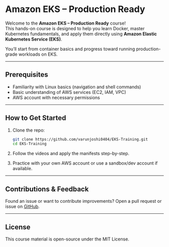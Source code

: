 #  Amazon EKS – Production Ready

Welcome to the **Amazon EKS – Production Ready** course!  
This hands-on course is designed to help you learn Docker, master Kubernetes fundamentals, and apply them directly using **Amazon Elastic Kubernetes Service (EKS)**.

You’ll start from container basics and progress toward running production-grade workloads on EKS.

---

## Prerequisites

- Familiarity with Linux basics (navigation and shell commands)
- Basic understanding of AWS services (EC2, IAM, VPC)
- AWS account with necessary permissions

---

##  How to Get Started

1. Clone the repo:

   ```bash
   git clone https://github.com/varunjoshi0404/EKS-Training.git
   cd EKS-Training
   ```
2. Follow the videos and apply the manifests step-by-step.
3. Practice with your own AWS account or use a sandbox/dev account if available.

---

## Contributions & Feedback

Found an issue or want to contribute improvements?
Open a pull request or issue on [GitHub](https://github.com/varunjoshi0404/EKS-Training/issues).

---

## License

This course material is open-source under the MIT License.

